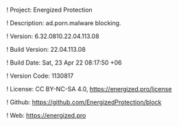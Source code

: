 ! Project: Energized Protection

! Description: ad.porn.malware blocking.

! Version: 6.32.0810.22.04.113.08

! Build Version: 22.04.113.08

! Build Date: Sat, 23 Apr 22 08:17:50 +06

! Version Code: 1130817

! License: CC BY-NC-SA 4.0, https://energized.pro/license

! Github: https://github.com/EnergizedProtection/block

! Web: https://energized.pro
